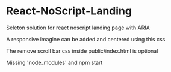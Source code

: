 # React-NoScript-Landing

Seleton solution for react noscript landing page with ARIA

A responsive imagine can be added and centered using this css

The remove scroll bar css inside public/index.html is optional 

Missing 'node_modules' and npm start
